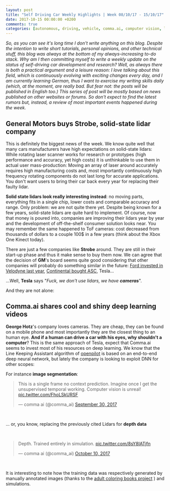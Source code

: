 ```yaml
---
layout: post
title: "Self Driving Car Weekly Highlights | Week 08/10/17 - 15/10/17"
date: 2017-10-15 00:00:00 +0200
comments: true
categories: [autonomous, driving, vehicle, comma.ai, computer vision, lidars]
---
```


_So, as you can see it's long time I don't write anything on this blog. Despite the intention to write short tutorials, personal opinions, and other technical stuff, this blog was always at the bottom of my always-increasing to-do stack. 
Why am I then committing myself to write a weekly update on the status of self-driving car development and research? Well, as always there is both a practical argument and a leisure reason: I love talking about this field, which is continuously evolving with exciting changes every day, and I am currently learning German, thus I want to exercise my writing skills daily (which, at the moment, are really bad. But fear not: the posts will be published in English too.) 
This series of post will be mostly based on news published on other websites or forums. So don't expect to find the latest rumors but, instead, a review of most important events happened during the week._


## **General Motors** buys **Strobe**, solid-state lidar company

This is definitely the biggest news of the week. We know quite well that many cars manufacturers have high expectations on
solid-state lidars: While rotating laser scanner works for research or prototypes (high performance and accuracy, yet high costs) it is unthinkable to use them in actual user mass-production: Moving an array of laser around accurately requires high manufacturing costs and, most importantly continuously high frequency rotating components do not last long for accurate applications. You don't want users to bring their car back every year for replacing their faulty lidar. 

**Solid state lidars look really interesting instead**: no moving parts, everything fits in a single chip, lower costs and comparable accuracy and range. Only problem: we are not quite there yet. Despite being known for a few years, solid-state lidars are quite hard to implement. Of course, now that money is poured into, companies are improving their lidars year by year and the development of off-the-shelf consumer solution looks near. You may remember the same happened to ToF cameras: cost decreased from thousands of dollars to a couple 100$ in a few years (think about the Xbox One Kinect today). 

There are just a few companies like **Strobe** around. They are still in their start-up phase and thus it make sense to buy them now. We can agree that the decision of **GM**'s board seems quite good considering that other companies will probably do something similar in the future: [Ford invested in Velodyne last year](https://www.forbes.com/sites/samabuelsamid/2016/08/16/ford-and-baidu-lead-new-150-million-investment-in-lidar-maker-velodyne/#e23884e1de78), [Continental bought ASC](http://www.eenewsautomotive.com/news/continental-buys-lidar-business-asc), Tesla... 

...Well, **Tesla** says "_Fuck, we don't use lidars, we have **cameras**_".

And they are not alone:

## **Comma.ai** shares cool and shiny deep learning videos

**George Hotz**'s company loves cameras. They are cheap, they can be found on a mobile phone and most importantly they are the closest thing to an human eye. **And if a human can drive a car with his eyes, why shouldn't a computer**? 
This is the same approach of Tesla, expect that Comma.ai seems to invest most of his resources on deep learning. 
We know that the Line Keeping Assistant algorithm of [openpilot](https://github.com/commaai/openpilot/) is based on an end-to-end deep neural network, but lately the company is looking to exploit DNN for other scopes:

For instance **image segmentation**:

<blockquote class="twitter-tweet" data-lang="en"><p lang="en" dir="ltr">This is a single frame no context prediction. Imagine once I get the unsupervised temporal working. Computer vision is unreal! <a href="https://t.co/FhoLSkURSF">pic.twitter.com/FhoLSkURSF</a></p>&mdash; comma ai (@comma_ai) <a href="https://twitter.com/comma_ai/status/914193480280293376?ref_src=twsrc%5Etfw">September 30, 2017</a></blockquote>
<script async src="//platform.twitter.com/widgets.js" charset="utf-8"></script>


<br/>

... or, you know, replacing the previously cited Lidars for **depth data**


<br/>


<blockquote class="twitter-tweet" data-lang="en"><p lang="en" dir="ltr">Depth. Trained entirely in simulation. <a href="https://t.co/8sY8IATjfn">pic.twitter.com/8sY8IATjfn</a></p>&mdash; comma ai (@comma_ai) <a href="https://twitter.com/comma_ai/status/917838943030165504?ref_src=twsrc%5Etfw">October 10, 2017</a></blockquote>
<script async src="//platform.twitter.com/widgets.js" charset="utf-8"></script>


<br/>


It is interesting to note how the training data was respectively generated by manually  annotated images (thanks to the [adult coloring books project](https://commacoloring.herokuapp.com/) ) and simulations.


